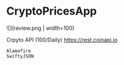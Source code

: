 # CryptoPricesApp






![](review.png | width=100)



Crpyto API (100/Daily) https://rest.coinapi.io






```
Alamofire
SwiftyJSON

```
